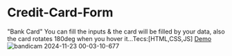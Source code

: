 # Credit-Card-Form
"Bank Card" You can fill the inputs & the card will be filled by your data, also the card rotates 180deg when you hover it...Tecs:[HTML,CSS,JS]
[Demo](https://parniankarimian.github.io/Credit-Card-Form/)
![bandicam 2024-11-23 00-03-10-677](https://github.com/user-attachments/assets/e5af5524-b1fb-4f18-b151-bbc2b72b9c36)
